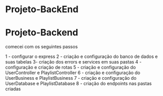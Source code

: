 # Projeto-BackEnd


# Projeto-Backend

comecei com os seguintes passos

1 - configurar o express
2 - criação e configuração do banco de dados e suas tabelas
3- criação dos errors e services em suas pastas 
4 - configuração e criação de rotas
5 - criação e configuração do UserController e PlaylistController
6 - criação e configuração do UserBusiness e PlaylistBusiness
7 - criação e configuração do UserDatabase e PlaylistDatabase
8 - criação do endpoints nas pastas criadas 

